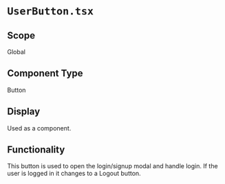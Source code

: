 # `UserButton.tsx`

## Scope

Global

## Component Type

Button

## Display

Used as a component.

## Functionality

This button is used to open the login/signup modal and handle login.
If the user is logged in it changes to a Logout button.
